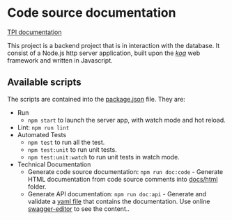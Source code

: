 # Code source documentation

[TPI documentation](../README.md)

This project is a backend project that is in interaction with the database.
It consist of a Node.js http server application, built upon the _[koa](https://koajs.com/ "next generation web framework for node.js")_ web framework and written in Javascript.

## Available scripts

The scripts are contained into the [package.json](./package.json) file. They are:

* Run
  * `npm start` to launch the server app, with watch mode and hot reload.
* Lint: `npm run lint`
* Automated Tests
  * `npm test` to run all the test.
  * `npm test:unit` to run unit tests.
  * `npm test:unit:watch` to run unit tests in watch mode.
* Technical Documentation
  * Generate code source documentation: `npm run doc:code` - Generate HTML documentation from code source comments into [docs/html](docs/html) folder.
  * Generate API documentation: `npm run doc:api` - Generate and validate a [yaml file](docs/api/eagle-api.yml) that contains the documentation. Use online [swagger-editor](https://editor.swagger.io/) to see the content..
